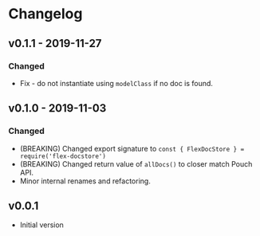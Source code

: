 # Changelog

## v0.1.1 - 2019-11-27

### Changed

- Fix - do not instantiate using `modelClass` if no doc is found.

## v0.1.0 - 2019-11-03

### Changed

- (BREAKING) Changed export signature to `const { FlexDocStore } = require('flex-docstore')`
- (BREAKING) Changed return value of `allDocs()` to closer match Pouch API.
- Minor internal renames and refactoring.

## v0.0.1

- Initial version
